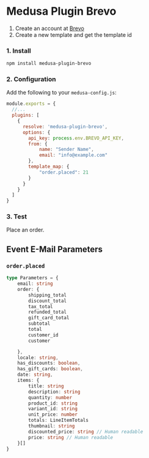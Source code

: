 # Medusa Plugin Brevo


1. Create an account at [Brevo](https://www.brevo.co/)
2. Create a new template and get the template id

### 1. Install

```bash
npm install medusa-plugin-brevo
```


### 2. Configuration

Add the following to your `medusa-config.js`:

```js
module.exports = {
  //...
  plugins: [
    {
      resolve: 'medusa-plugin-brevo',
      options: {
        api_key: process.env.BREVO_API_KEY,
        from: {
            name: "Sender Name",
            email: "info@example.com"
        },
        template_map: {
            "order.placed": 21
        }
      }
    }
  ]
}
```

### 3. Test

Place an order.






## Event E-Mail Parameters

### `order.placed`

```typescript
type Parameters = {
    email: string
    order: {
        shipping_total
        discount_total
        tax_total
        refunded_total
        gift_card_total
        subtotal
        total
        customer_id
        customer

    },
    locale: string,
    has_discounts: boolean,
    has_gift_cards: boolean,
    date: string,
    items: {
        title: string
        description: string
        quantity: number
        product_id: string
        variant_id: string
        unit_price: number
        totals: LineItemTotals
        thumbnail: string
        discounted_price: string // Human readable
        price: string // Human readable
    }[]
}
```
